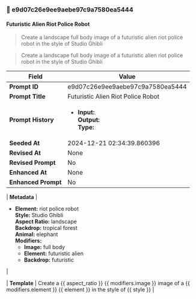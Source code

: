 

### 📜 e9d07c26e9ee9aebe97c9a7580ea5444

#### Futuristic Alien Riot Police Robot

> Create a landscape full body image of a futuristic alien riot police robot in the style of Studio Ghibli

> Create a landscape full body image of a futuristic alien riot police robot in the style of Studio Ghibli

| Field          | Value                                                                                                                                                                      |
|----------------|----------------------------------------------------------------------------------------------------------------------------------------------------------------------------|
| **Prompt ID**  | e9d07c26e9ee9aebe97c9a7580ea5444                                                                                                                                                            |
| **Prompt Title**  | Futuristic Alien Riot Police Robot                                                                                                                                                            |
| **Prompt History** | <ul><li>**Input:**  <br> **Output:**  <br> **Type:** </li></ul> |
| **Seeded At** | 2024-12-21 02:34:39.860396                                                                                                                                                   |
| **Revised At** | None                                                                                                                                                   |
| **Revised Prompt** | No                                                                                                                                                                      |
| **Enhanced At** | None                                                                                                                                                  |
| **Enhanced Prompt** | No                                                                                                                                                                    |

| **Metadata**   | <ul><li>**Element:** riot police robot <br> **Style:** Studio Ghibli <br> **Aspect Ratio:** landscape <br> **Backdrop:** tropical forest <br> **Animal:** elephant <br> **Modifiers:**<ul><li>**Image:** full body</li><li>**Element:** futuristic alien</li><li>**Backdrop:** futuristic</li></ul></li></ul> |

| **Template**   | Create a {{ aspect_ratio }} {{ modifiers.image }} image of a {{ modifiers.element }} {{ element }} in the style of {{ style }}                                                                                                                                           |



